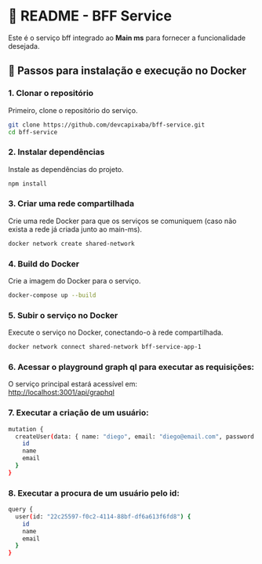 
# 📖 README - BFF Service

Este é o serviço bff integrado ao **Main ms** para fornecer a funcionalidade desejada.

## 🔧 Passos para instalação e execução no Docker

### 1. Clonar o repositório
Primeiro, clone o repositório do serviço.

```bash
git clone https://github.com/devcapixaba/bff-service.git
cd bff-service
```

### 2. Instalar dependências
Instale as dependências do projeto.

```bash
npm install
```

### 3. Criar uma rede compartilhada
Crie uma rede Docker para que os serviços se comuniquem (caso não exista a rede já criada junto ao main-ms).

```bash
docker network create shared-network
```

### 4. Build do Docker
Crie a imagem do Docker para o serviço.

```bash
docker-compose up --build
```

### 5. Subir o serviço no Docker
Execute o serviço no Docker, conectando-o à rede compartilhada.

```bash
docker network connect shared-network bff-service-app-1
```

### 6. Acessar o playground graph ql para executar as requisições:
O serviço principal estará acessível em:  
[http://localhost:3001/api/graphql](http://localhost:3001/api/graphql)

### 7. Executar a criação de um usuário:

```bash
mutation {
  createUser(data: { name: "diego", email: "diego@email.com", password: "password123" }) {
    id
    name
    email
  }
}

```

### 8. Executar a procura de um usuário pelo id:

```bash
query {
  user(id: "22c25597-f0c2-4114-88bf-df6a613f6fd8") {
    id
    name
    email
  }
}

```